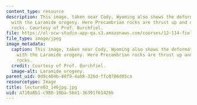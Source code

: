 ```yaml
---
content_type: resource
description: This image, taken near Cody, Wyoming also shows the deformation associated
  with the Laramide orogeny. Here Precambrian rocks are thrust up and over Paleozoic
  rocks. Courtesy of Prof. Burchfiel.
file: https://ol-ocw-studio-app-qa.s3.amazonaws.com/courses/12-114-field-geology-i-fall-2005/a710a8b1c98010ba56e136391f61426b_lecture03_146jpg.jpg
file_type: image/jpeg
image_metadata:
  caption: This image, taken near Cody, Wyoming also shows the deformation associated
    with the Laramide orogeny. Here Precambrian rocks are thrust up and over Paleozoic
    rocks.
  credit: Courtesy of Prof. Burchfiel.
  image-alt: Laramide orogeny.
parent_uid: 0d9c484b-80f9-4a68-326d-ffc0706d85ca
resourcetype: Image
title: lecture03_146jpg.jpg
uid: a710a8b1-c980-10ba-56e1-36391f61426b
---
```

